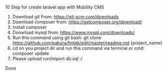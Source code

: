 10 Step for create laravel app with Mobility CMS

1. Download git From: https://git-scm.com/downloads
2. Download composer from: https://getcomposer.org/download/ 
3. Install composer
4. Donwload mysql from: https://www.mysql.com/downloads/
5. Run this command using git bash:
	git clone https://github.com/pakura/fintek/edit/master/readme.md {project_name}
6. cd on you project dir and run this command via terminal or cmd:
	composer update	
7. Please upload run/import db.sql :/

Done
	
